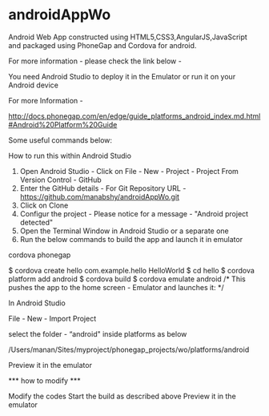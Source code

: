 # androidAppWo
Android Web App constructed using HTML5,CSS3,AngularJS,JavaScript and packaged using PhoneGap and Cordova for android.

For more information - please check the link below -

You need Android Studio to deploy it in the Emulator or run it on your Android device

For more Information -

http://docs.phonegap.com/en/edge/guide_platforms_android_index.md.html#Android%20Platform%20Guide


Some useful commands below:

How to run this within Android Studio
1. Open Android Studio - Click on File - New - Project - Project From Version Control - GitHub
2. Enter the GitHub details - For Git Repository URL - https://github.com/manabshy/androidAppWo.git
3. Click on Clone
4. Configur the project - Please notice for a message  - "Android project detected"
5. Open the Terminal Window in Android Studio or a separate one
6. Run the below commands to build the app and launch it in emulator


cordova phonegap

$ cordova create hello com.example.hello HelloWorld
$ cd hello
$ cordova platform add android
$ cordova build
$ cordova emulate android   /* This pushes the app to the home screen - Emulator and launches it: */

In Android Studio

File - New - Import Project

select the folder - “android" inside platforms as below

/Users/manan/Sites/myproject/phonegap_projects/wo/platforms/android

Preview it in the emulator

*** how to modify ***

Modify the codes
Start the build as described above
Preview it in the emulator

